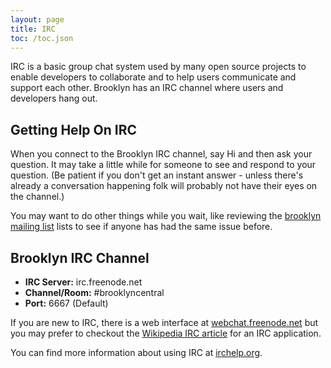 ```yaml
---
layout: page
title: IRC
toc: /toc.json
---
```


IRC is a basic group chat system used by many open source projects to enable developers to 
collaborate and to help users communicate and support each other. Brooklyn has an IRC 
channel where users and developers hang out.

## Getting Help On IRC

When you connect to the Brooklyn IRC channel, say Hi and then ask your question. It may 
take a little while for someone to see and respond to your question. (Be 
patient if you don't get an instant answer - unless there's already a conversation 
happening folk will probably not have their eyes on the channel.) 

You may want to do other things while you wait, like reviewing the [brooklyn mailing list](https://mail-archives.apache.org/mod_mbox/incubator-brooklyn-dev/)
lists to see if anyone has had the same issue before.

## Brooklyn IRC Channel

* **IRC Server:** irc.freenode.net 
* **Channel/Room:** #brooklyncentral
* **Port:** 6667 (Default)

If you are new to IRC, there is a web interface at [webchat.freenode.net](http://webchat.freenode.net/?channels=brooklyncentral) 
but you may prefer to checkout the [Wikipedia IRC article](http://en.wikipedia.org/wiki/IRC#Client_software) 
for an IRC application.

You can find more information about using IRC at [irchelp.org](http://www.irchelp.org/).
